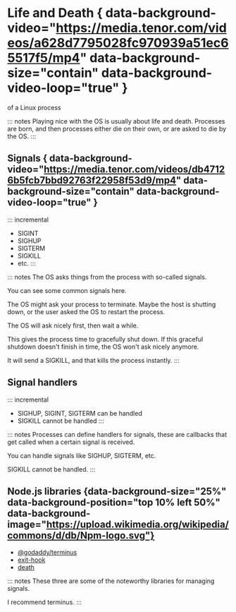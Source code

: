# Life and Death { data-background-video="https://media.tenor.com/videos/a628d7795028fc970939a51ec65517f5/mp4" data-background-size="contain" data-background-video-loop="true" }

of a Linux process


::: notes
Playing nice with the OS is usually about life and death.
Processes are born, and then processes either die on their own,
or are asked to die by the OS.
:::

## Signals { data-background-video="https://media.tenor.com/videos/db47126b5fcb7bbd92763f22958f53d9/mp4" data-background-size="contain" data-background-video-loop="true" }

::: incremental
* SIGINT
* SIGHUP
* SIGTERM
* SIGKILL
* etc.
:::

::: notes
The OS asks things from the process with so-called signals.

You can see some common signals here.

The OS might ask your process to terminate. Maybe the host is shutting down, or the user asked the OS to restart the process.

The OS will ask nicely first, then wait a while.

This gives the process time to gracefully shut down.
If this graceful shutdown doesn't finish in time, the OS
won't ask nicely anymore.

It will send a SIGKILL, and that kills the process instantly.
:::


## Signal handlers

::: incremental
* SIGHUP, SIGINT, SIGTERM can be handled
* SIGKILL cannot be handled
:::

::: notes
Processes can define handlers for signals, these are callbacks that get called when a certain signal is received.

You can handle signals like SIGHUP, SIGTERM, etc.

SIGKILL cannot be handled.
:::

## Node.js libraries {data-background-size="25%" data-background-position="top 10% left 50%" data-background-image="https://upload.wikimedia.org/wikipedia/commons/d/db/Npm-logo.svg"}

* [\@godaddy/terminus](https://www.npmjs.com/package/@godaddy/terminus)
* [exit-hook](https://www.npmjs.com/package/exit-hook)
* [death](https://www.npmjs.com/package/death)

::: notes
These three are some of the noteworthy libraries for managing signals.

I recommend terminus.
:::
